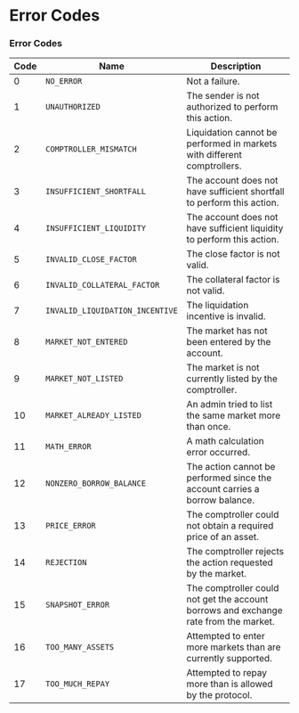 # Error Codes

### Error Codes <a href="#error-codes" id="error-codes"></a>

| Code | Name                            | Description                                                                          |
| ---- | ------------------------------- | ------------------------------------------------------------------------------------ |
| 0    | `NO_ERROR`                      | Not a failure.                                                                       |
| 1    | `UNAUTHORIZED`                  | The sender is not authorized to perform this action.                                 |
| 2    | `COMPTROLLER_MISMATCH`          | Liquidation cannot be performed in markets with different comptrollers.              |
| 3    | `INSUFFICIENT_SHORTFALL`        | The account does not have sufficient shortfall to perform this action.               |
| 4    | `INSUFFICIENT_LIQUIDITY`        | The account does not have sufficient liquidity to perform this action.               |
| 5    | `INVALID_CLOSE_FACTOR`          | The close factor is not valid.                                                       |
| 6    | `INVALID_COLLATERAL_FACTOR`     | The collateral factor is not valid.                                                  |
| 7    | `INVALID_LIQUIDATION_INCENTIVE` | The liquidation incentive is invalid.                                                |
| 8    | `MARKET_NOT_ENTERED`            | The market has not been entered by the account.                                      |
| 9    | `MARKET_NOT_LISTED`             | The market is not currently listed by the comptroller.                               |
| 10   | `MARKET_ALREADY_LISTED`         | An admin tried to list the same market more than once.                               |
| 11   | `MATH_ERROR`                    | A math calculation error occurred.                                                   |
| 12   | `NONZERO_BORROW_BALANCE`        | The action cannot be performed since the account carries a borrow balance.           |
| 13   | `PRICE_ERROR`                   | The comptroller could not obtain a required price of an asset.                       |
| 14   | `REJECTION`                     | The comptroller rejects the action requested by the market.                          |
| 15   | `SNAPSHOT_ERROR`                | The comptroller could not get the account borrows and exchange rate from the market. |
| 16   | `TOO_MANY_ASSETS`               | Attempted to enter more markets than are currently supported.                        |
| 17   | `TOO_MUCH_REPAY`                | Attempted to repay more than is allowed by the protocol.                             |
